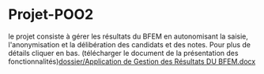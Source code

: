 # Projet-POO2

le projet consiste à gérer les résultats du BFEM en autonomisant la saisie, l'anonymisation et la délibération des candidats et des notes. Pour plus de détails cliquer en bas. 
(télécharger le document de la présentation des fonctionnalités)[dossier/Application de Gestion des Résultats DU BFEM.docx](https://github.com/teame12/Projet-POO2/blob/main/dossier/Application%20de%20Gestion%20des%20R%C3%A9sultats%20DU%20BFEM.docx)
